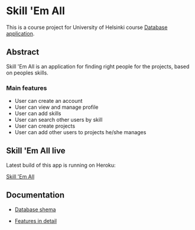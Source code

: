 # Skill 'Em All

This is a course project for University of Helsinki course [Database application](https://materiaalit.github.io/tsoha-20/osa0/).

## Abstract

Skill 'Em All is an application for finding right people for the projects, based on peoples skills.

### Main features

- User can create an account
- User can view and manage profile
- User can add skills
- User can search other users by skill
- User can create projects
- User can add other users to projects he/she manages

## Skill 'Em All live

Latest build of this app is running on Heroku:

[Skill 'Em All](https://skill-em-all.herokuapp.com/)

## Documentation

- [Database shema](https://github.com/MiguelSombrero/skill-em-all/tree/master/documentation/schema.md)

- [Features in detail](https://github.com/MiguelSombrero/skill-em-all/tree/master/documentation/features.md)